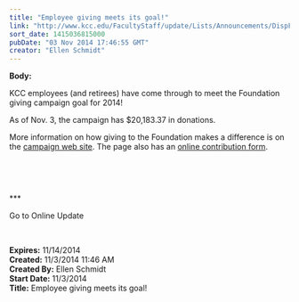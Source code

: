 ```yaml
---
title: "Employee giving meets its goal!"
link: "http://www.kcc.edu/FacultyStaff/update/Lists/Announcements/DispForm.aspx?ID=1705"
sort_date: 1415036815000
pubDate: "03 Nov 2014 17:46:55 GMT"
creator: "Ellen Schmidt"
---
```


<div><b>Body:</b> <div class="ExternalClassACAB8C3A54A64600A94DED34C0DC86B6"><p>​KCC employees (and retirees) have come through to meet the Foundation giving campaign goal for 2014!</p>
<p>As of Nov. 3, the campaign has $20,183.37 in donations.</p>
<p>More information on how giving to the Foundation makes a difference is on the <a href="/Foundation/giving/eg/Pages/2014campaign.aspx">campaign web site</a>. The page also has an <a href="/Foundation/giving/eg/Pages/contribute.aspx">online contribution form</a>.</p>
<p> </p>
<p> </p>
<p>***</p>
<p>Go to Online Update</p>
<p><br /></p></div></div>
<div><b>Expires:</b> 11/14/2014</div>
<div><b>Created:</b> 11/3/2014 11:46 AM</div>
<div><b>Created By:</b> Ellen Schmidt</div>
<div><b>Start Date:</b> 11/3/2014</div>
<div><b>Title:</b> Employee giving meets its goal!</div>

